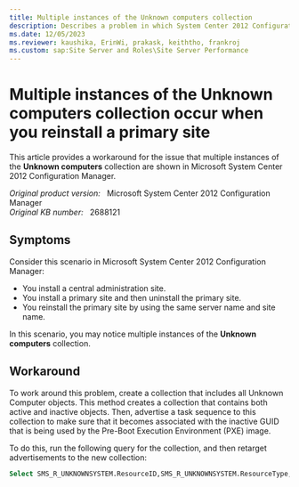 ```yaml
---
title: Multiple instances of the Unknown computers collection
description: Describes a problem in which System Center 2012 Configuration Manager may show multiple instances of the Unknown computers collection when you reinstall a primary site.
ms.date: 12/05/2023
ms.reviewer: kaushika, ErinWi, prakask, keiththo, frankroj
ms.custom: sap:Site Server and Roles\Site Server Performance
---
```

# Multiple instances of the Unknown computers collection occur when you reinstall a primary site

This article provides a workaround for the issue that multiple instances of the **Unknown computers** collection are shown in Microsoft System Center 2012 Configuration Manager.

_Original product version:_ &nbsp; Microsoft System Center 2012 Configuration Manager  
_Original KB number:_ &nbsp; 2688121

## Symptoms

Consider this scenario in Microsoft System Center 2012 Configuration Manager:

- You install a central administration site.
- You install a primary site and then uninstall the primary site.
- You reinstall the primary site by using the same server name and site name.

In this scenario, you may notice multiple instances of the **Unknown computers** collection.

## Workaround

To work around this problem, create a collection that includes all Unknown Computer objects. This method creates a collection that contains both active and inactive objects. Then, advertise a task sequence to this collection to make sure that it becomes associated with the inactive GUID that is being used by the Pre-Boot Execution Environment (PXE) image.

To do this, run the following query for the collection, and then retarget advertisements to the new collection:

```sql
Select SMS_R_UNKNOWNSYSTEM.ResourceID,SMS_R_UNKNOWNSYSTEM.ResourceType,SMS_R_UNKNOWNSYSTEM.Name,SMS_R_UNKNOWNSYSTEM.Name,SMS_R_UNKNOWNSYSTEM.Name from SMS_R_UnknownSystem where Decommissioned = "0"
```
